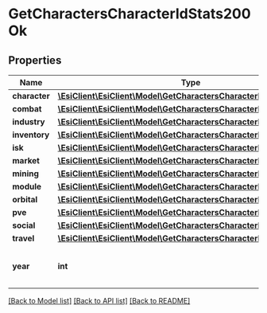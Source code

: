# GetCharactersCharacterIdStats200Ok

## Properties
Name | Type | Description | Notes
------------ | ------------- | ------------- | -------------
**character** | [**\EsiClient\EsiClient\Model\GetCharactersCharacterIdStatsCharacter**](GetCharactersCharacterIdStatsCharacter.md) |  | [optional] 
**combat** | [**\EsiClient\EsiClient\Model\GetCharactersCharacterIdStatsCombat**](GetCharactersCharacterIdStatsCombat.md) |  | [optional] 
**industry** | [**\EsiClient\EsiClient\Model\GetCharactersCharacterIdStatsIndustry**](GetCharactersCharacterIdStatsIndustry.md) |  | [optional] 
**inventory** | [**\EsiClient\EsiClient\Model\GetCharactersCharacterIdStatsInventory**](GetCharactersCharacterIdStatsInventory.md) |  | [optional] 
**isk** | [**\EsiClient\EsiClient\Model\GetCharactersCharacterIdStatsIsk**](GetCharactersCharacterIdStatsIsk.md) |  | [optional] 
**market** | [**\EsiClient\EsiClient\Model\GetCharactersCharacterIdStatsMarket**](GetCharactersCharacterIdStatsMarket.md) |  | [optional] 
**mining** | [**\EsiClient\EsiClient\Model\GetCharactersCharacterIdStatsMining**](GetCharactersCharacterIdStatsMining.md) |  | [optional] 
**module** | [**\EsiClient\EsiClient\Model\GetCharactersCharacterIdStatsModule**](GetCharactersCharacterIdStatsModule.md) |  | [optional] 
**orbital** | [**\EsiClient\EsiClient\Model\GetCharactersCharacterIdStatsOrbital**](GetCharactersCharacterIdStatsOrbital.md) |  | [optional] 
**pve** | [**\EsiClient\EsiClient\Model\GetCharactersCharacterIdStatsPve**](GetCharactersCharacterIdStatsPve.md) |  | [optional] 
**social** | [**\EsiClient\EsiClient\Model\GetCharactersCharacterIdStatsSocial**](GetCharactersCharacterIdStatsSocial.md) |  | [optional] 
**travel** | [**\EsiClient\EsiClient\Model\GetCharactersCharacterIdStatsTravel**](GetCharactersCharacterIdStatsTravel.md) |  | [optional] 
**year** | **int** | Gregorian year for this set of aggregates | 

[[Back to Model list]](../README.md#documentation-for-models) [[Back to API list]](../README.md#documentation-for-api-endpoints) [[Back to README]](../README.md)


